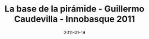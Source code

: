 ---
title: La base de la pirámide - Guillermo Caudevilla - Innobasque 2011
date: 2011-01-19
external_link: https://www.youtube.com/watch?v=KGpPsxlo9V8
thumbnail: /assets/press/20110119-youtube.png
---